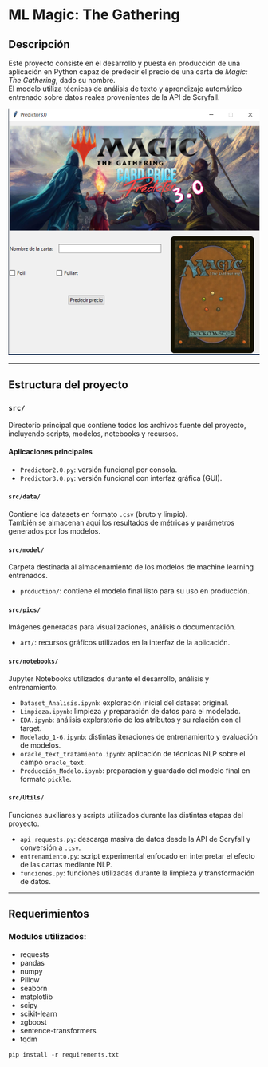 # ML Magic: The Gathering

## Descripción

Este proyecto consiste en el desarrollo y puesta en producción de una aplicación en Python capaz de predecir el precio de una carta de *Magic: The Gathering*, dado su nombre.  
El modelo utiliza técnicas de análisis de texto y aprendizaje automático entrenado sobre datos reales provenientes de la API de Scryfall.

![Captura de la interfaz](src/pics/art/Captura.PNG)

---

## Estructura del proyecto

### `src/`

Directorio principal que contiene todos los archivos fuente del proyecto, incluyendo scripts, modelos, notebooks y recursos.

#### Aplicaciones principales

- `Predictor2.0.py`: versión funcional por consola.
- `Predictor3.0.py`: versión funcional con interfaz gráfica (GUI).

#### `src/data/`

Contiene los datasets en formato `.csv` (bruto y limpio).  
También se almacenan aquí los resultados de métricas y parámetros generados por los modelos.

#### `src/model/`

Carpeta destinada al almacenamiento de los modelos de machine learning entrenados.

- `production/`: contiene el modelo final listo para su uso en producción.

#### `src/pics/`

Imágenes generadas para visualizaciones, análisis o documentación.

- `art/`: recursos gráficos utilizados en la interfaz de la aplicación.

#### `src/notebooks/`

Jupyter Notebooks utilizados durante el desarrollo, análisis y entrenamiento.

- `Dataset_Analisis.ipynb`: exploración inicial del dataset original.
- `Limpieza.ipynb`: limpieza y preparación de datos para el modelado.
- `EDA.ipynb`: análisis exploratorio de los atributos y su relación con el target.
- `Modelado_1-6.ipynb`: distintas iteraciones de entrenamiento y evaluación de modelos.
- `oracle_text_tratamiento.ipynb`: aplicación de técnicas NLP sobre el campo `oracle_text`.
- `Producción_Modelo.ipynb`: preparación y guardado del modelo final en formato `pickle`.

#### `src/Utils/`

Funciones auxiliares y scripts utilizados durante las distintas etapas del proyecto.

- `api_requests.py`: descarga masiva de datos desde la API de Scryfall y conversión a `.csv`.
- `entrenamiento.py`: script experimental enfocado en interpretar el efecto de las cartas mediante NLP.
- `funciones.py`: funciones utilizadas durante la limpieza y transformación de datos.

---

## Requerimientos

### Modulos utilizados:
- requests
- pandas
- numpy
- Pillow
- seaborn
- matplotlib
- scipy
- scikit-learn
- xgboost
- sentence-transformers
- tqdm
```
pip install -r requirements.txt
```
